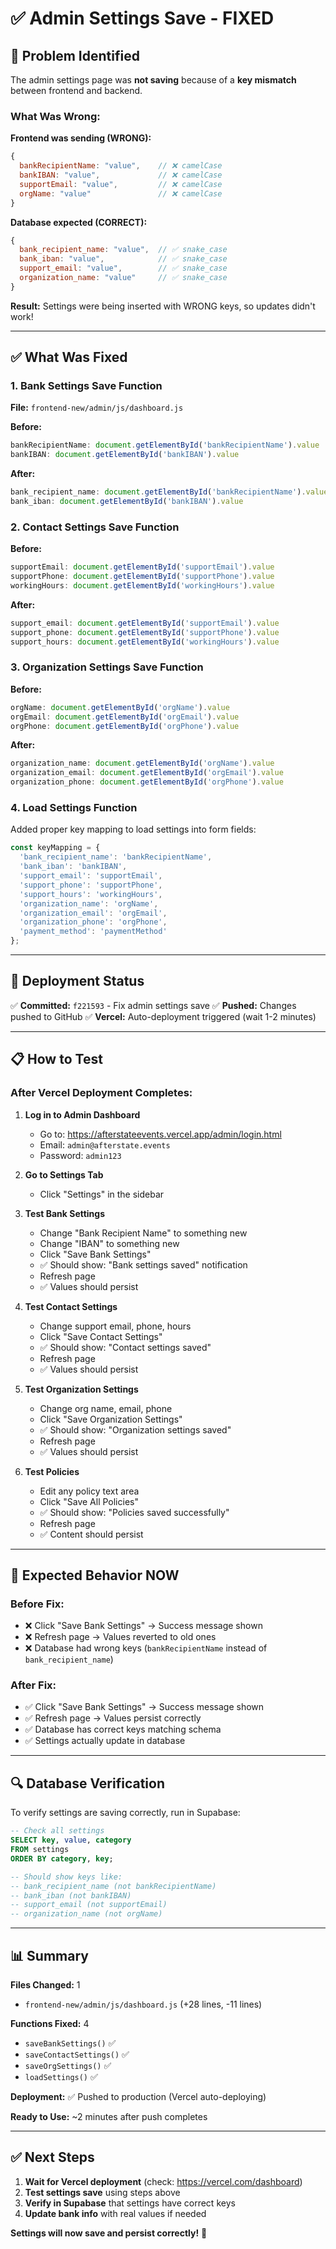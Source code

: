 # ✅ Admin Settings Save - FIXED

## 🔧 Problem Identified

The admin settings page was **not saving** because of a **key mismatch** between frontend and backend.

### What Was Wrong:

**Frontend was sending (WRONG):**
```javascript
{
  bankRecipientName: "value",    // ❌ camelCase
  bankIBAN: "value",             // ❌ camelCase
  supportEmail: "value",         // ❌ camelCase
  orgName: "value"               // ❌ camelCase
}
```

**Database expected (CORRECT):**
```javascript
{
  bank_recipient_name: "value",  // ✅ snake_case
  bank_iban: "value",            // ✅ snake_case
  support_email: "value",        // ✅ snake_case
  organization_name: "value"     // ✅ snake_case
}
```

**Result:** Settings were being inserted with WRONG keys, so updates didn't work!

---

## ✅ What Was Fixed

### 1. **Bank Settings Save Function**
**File:** `frontend-new/admin/js/dashboard.js`

**Before:**
```javascript
bankRecipientName: document.getElementById('bankRecipientName').value
bankIBAN: document.getElementById('bankIBAN').value
```

**After:**
```javascript
bank_recipient_name: document.getElementById('bankRecipientName').value
bank_iban: document.getElementById('bankIBAN').value
```

### 2. **Contact Settings Save Function**

**Before:**
```javascript
supportEmail: document.getElementById('supportEmail').value
supportPhone: document.getElementById('supportPhone').value
workingHours: document.getElementById('workingHours').value
```

**After:**
```javascript
support_email: document.getElementById('supportEmail').value
support_phone: document.getElementById('supportPhone').value
support_hours: document.getElementById('workingHours').value
```

### 3. **Organization Settings Save Function**

**Before:**
```javascript
orgName: document.getElementById('orgName').value
orgEmail: document.getElementById('orgEmail').value
orgPhone: document.getElementById('orgPhone').value
```

**After:**
```javascript
organization_name: document.getElementById('orgName').value
organization_email: document.getElementById('orgEmail').value
organization_phone: document.getElementById('orgPhone').value
```

### 4. **Load Settings Function**

Added proper key mapping to load settings into form fields:

```javascript
const keyMapping = {
  'bank_recipient_name': 'bankRecipientName',
  'bank_iban': 'bankIBAN',
  'support_email': 'supportEmail',
  'support_phone': 'supportPhone',
  'support_hours': 'workingHours',
  'organization_name': 'orgName',
  'organization_email': 'orgEmail',
  'organization_phone': 'orgPhone',
  'payment_method': 'paymentMethod'
};
```

---

## 🚀 Deployment Status

✅ **Committed:** `f221593` - Fix admin settings save
✅ **Pushed:** Changes pushed to GitHub
✅ **Vercel:** Auto-deployment triggered (wait 1-2 minutes)

---

## 📋 How to Test

### After Vercel Deployment Completes:

1. **Log in to Admin Dashboard**
   - Go to: https://afterstateevents.vercel.app/admin/login.html
   - Email: `admin@afterstate.events`
   - Password: `admin123`

2. **Go to Settings Tab**
   - Click "Settings" in the sidebar

3. **Test Bank Settings**
   - Change "Bank Recipient Name" to something new
   - Change "IBAN" to something new
   - Click "Save Bank Settings"
   - ✅ Should show: "Bank settings saved" notification
   - Refresh page
   - ✅ Values should persist

4. **Test Contact Settings**
   - Change support email, phone, hours
   - Click "Save Contact Settings"
   - ✅ Should show: "Contact settings saved"
   - Refresh page
   - ✅ Values should persist

5. **Test Organization Settings**
   - Change org name, email, phone
   - Click "Save Organization Settings"
   - ✅ Should show: "Organization settings saved"
   - Refresh page
   - ✅ Values should persist

6. **Test Policies**
   - Edit any policy text area
   - Click "Save All Policies"
   - ✅ Should show: "Policies saved successfully"
   - Refresh page
   - ✅ Content should persist

---

## 🎯 Expected Behavior NOW

### Before Fix:
- ❌ Click "Save Bank Settings" → Success message shown
- ❌ Refresh page → Values reverted to old ones
- ❌ Database had wrong keys (`bankRecipientName` instead of `bank_recipient_name`)

### After Fix:
- ✅ Click "Save Bank Settings" → Success message shown
- ✅ Refresh page → Values persist correctly
- ✅ Database has correct keys matching schema
- ✅ Settings actually update in database

---

## 🔍 Database Verification

To verify settings are saving correctly, run in Supabase:

```sql
-- Check all settings
SELECT key, value, category 
FROM settings 
ORDER BY category, key;

-- Should show keys like:
-- bank_recipient_name (not bankRecipientName)
-- bank_iban (not bankIBAN)
-- support_email (not supportEmail)
-- organization_name (not orgName)
```

---

## 📊 Summary

**Files Changed:** 1
- `frontend-new/admin/js/dashboard.js` (+28 lines, -11 lines)

**Functions Fixed:** 4
- `saveBankSettings()` ✅
- `saveContactSettings()` ✅
- `saveOrgSettings()` ✅
- `loadSettings()` ✅

**Deployment:** ✅ Pushed to production (Vercel auto-deploying)

**Ready to Use:** ~2 minutes after push completes

---

## ✅ Next Steps

1. **Wait for Vercel deployment** (check: https://vercel.com/dashboard)
2. **Test settings save** using steps above
3. **Verify in Supabase** that settings have correct keys
4. **Update bank info** with real values if needed

**Settings will now save and persist correctly!** 🎉

